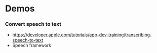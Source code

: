 # Demos

### Convert speech to text 
* https://developer.apple.com/tutorials/app-dev-training/transcribing-speech-to-text
* Speech framework